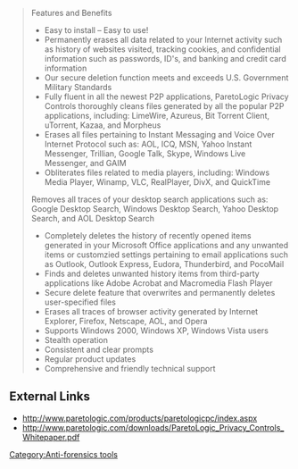 > Features and Benefits
>
> - Easy to install – Easy to use!
> - Permanently erases all data related to your Internet activity such
>   as history of websites visited, tracking cookies, and confidential
>   information such as passwords, ID's, and banking and credit card
>   information
> - Our secure deletion function meets and exceeds U.S. Government
>   Military Standards
> - Fully fluent in all the newest P2P applications, ParetoLogic Privacy
>   Controls thoroughly cleans files generated by all the popular P2P
>   applications, including: LimeWire, Azureus, Bit Torrent Client,
>   uTorrent, Kazaa, and Morpheus
> - Erases all files pertaining to Instant Messaging and Voice Over
>   Internet Protocol such as: AOL, ICQ, MSN, Yahoo Instant Messenger,
>   Trillian, Google Talk, Skype, Windows Live Messenger, and GAIM
> - Obliterates files related to media players, including: Windows Media
>   Player, Winamp, VLC, RealPlayer, DivX, and QuickTime
>
> Removes all traces of your desktop search applications such as: Google
> Desktop Search, Windows Desktop Search, Yahoo Desktop Search, and AOL
> Desktop Search
>
> - Completely deletes the history of recently opened items generated in
>   your Microsoft Office applications and any unwanted items or
>   customzied settings pertaining to email applications such as
>   Outlook, Outlook Express, Eudora, Thunderbird, and PocoMail
> - Finds and deletes unwanted history items from third-party
>   applications like Adobe Acrobat and Macromedia Flash Player
> - Secure delete feature that overwrites and permanently deletes
>   user-specified files
> - Erases all traces of browser activity generated by Internet
>   Explorer, Firefox, Netscape, AOL, and Opera
> - Supports Windows 2000, Windows XP, Windows Vista users
> - Stealth operation
> - Consistent and clear prompts
> - Regular product updates
> - Comprehensive and friendly technical support

## External Links

- <http://www.paretologic.com/products/paretologicpc/index.aspx>
- <http://www.paretologic.com/downloads/ParetoLogic_Privacy_Controls_Whitepaper.pdf>

[Category:Anti-forensics
tools](Category:Anti-forensics_tools "wikilink")